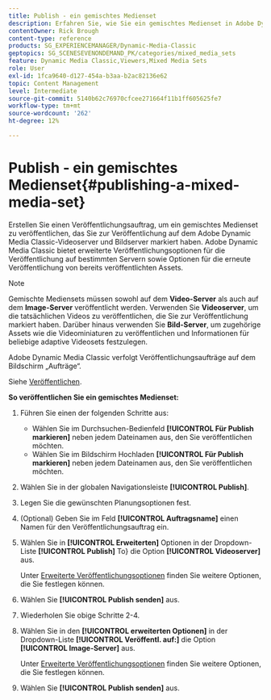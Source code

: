 ```yaml
---
title: Publish - ein gemischtes Medienset
description: Erfahren Sie, wie Sie ein gemischtes Medienset in Adobe Dynamic Media Classic veröffentlichen.
contentOwner: Rick Brough
content-type: reference
products: SG_EXPERIENCEMANAGER/Dynamic-Media-Classic
geptopics: SG_SCENESEVENONDEMAND_PK/categories/mixed_media_sets
feature: Dynamic Media Classic,Viewers,Mixed Media Sets
role: User
exl-id: 1fca9640-d127-454a-b3aa-b2ac82136e62
topic: Content Management
level: Intermediate
source-git-commit: 5140b62c76970cfcee271664f11b1ff605625fe7
workflow-type: tm+mt
source-wordcount: '262'
ht-degree: 12%

---
```


# Publish - ein gemischtes Medienset{#publishing-a-mixed-media-set}

Erstellen Sie einen Veröffentlichungsauftrag, um ein gemischtes Medienset zu veröffentlichen, das Sie zur Veröffentlichung auf dem Adobe Dynamic Media Classic-Videoserver und Bildserver markiert haben. Adobe Dynamic Media Classic bietet erweiterte Veröffentlichungsoptionen für die Veröffentlichung auf bestimmten Servern sowie Optionen für die erneute Veröffentlichung von bereits veröffentlichten Assets.

>[!NOTE]
>
>Gemischte Mediensets müssen sowohl auf dem **Video-Server** als auch auf dem **Image-Server** veröffentlicht werden. Verwenden Sie **Videoserver**, um die tatsächlichen Videos zu veröffentlichen, die Sie zur Veröffentlichung markiert haben. Darüber hinaus verwenden Sie **Bild-Server**, um zugehörige Assets wie die Videominiaturen zu veröffentlichen und Informationen für beliebige adaptive Videosets festzulegen.

Adobe Dynamic Media Classic verfolgt Veröffentlichungsaufträge auf dem Bildschirm „Aufträge“.

Siehe [Veröffentlichen](publishing-files.md#publishing_files).

<!-- 

Comment Type: remark
Last Modified By: unknown unknown 
Last Modified Date: 

<p>RB: Updated the following steps as per Cynthia email, 11/9/2012, added 11/12/2012</p>

 -->

**So veröffentlichen Sie ein gemischtes Medienset:**

1. Führen Sie einen der folgenden Schritte aus:

   * Wählen Sie im Durchsuchen-Bedienfeld **[!UICONTROL Für Publish markieren]** neben jedem Dateinamen aus, den Sie veröffentlichen möchten.
   * Wählen Sie im Bildschirm Hochladen **[!UICONTROL Für Publish markieren]** neben jedem Dateinamen aus, den Sie veröffentlichen möchten.

1. Wählen Sie in der globalen Navigationsleiste **[!UICONTROL Publish]**.
1. Legen Sie die gewünschten Planungsoptionen fest.
1. (Optional) Geben Sie im Feld **[!UICONTROL Auftragsname]** einen Namen für den Veröffentlichungsauftrag ein.
1. Wählen Sie in **[!UICONTROL Erweiterten]** Optionen in der Dropdown-Liste **[!UICONTROL Publish]** To&rbrace; die Option **[!UICONTROL Videoserver]** aus.

   Unter [Erweiterte Veröffentlichungsoptionen](publishing-files.md#advanced_publish_options) finden Sie weitere Optionen, die Sie festlegen können.

1. Wählen Sie **[!UICONTROL Publish senden]** aus.
1. Wiederholen Sie obige Schritte 2-4.
1. Wählen Sie in den **[!UICONTROL erweiterten Optionen]** in der Dropdown-Liste **[!UICONTROL Veröffentl. auf:]** die Option **[!UICONTROL Image-Server]** aus.

   Unter [Erweiterte Veröffentlichungsoptionen](publishing-files.md#advanced_publish_options) finden Sie weitere Optionen, die Sie festlegen können.

1. Wählen Sie **[!UICONTROL Publish senden]** aus.
